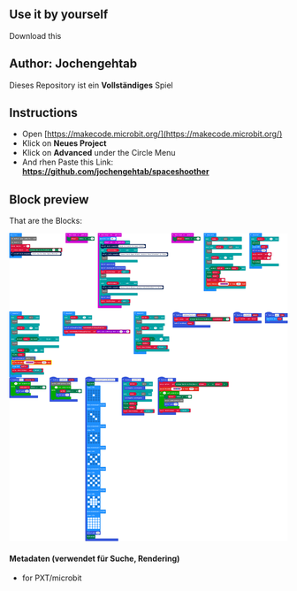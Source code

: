 
## Use it by yourself
Download this
## Author: Jochengehtab

Dieses Repository ist ein **Vollständiges** Spiel

## Instructions
- Open [https://makecode.microbit.org/](https://makecode.microbit.org/)
- Klick on **Neues Project**
- Klick on **Advanced** under the Circle Menu
- And rhen Paste this Link: **https://github.com/jochengehtab/spaceshoother**

## Block preview

That are the Blocks:

![Eine gerenderte Ansicht der Blöcke](https://github.com/jochengehtab/spaceshoother/raw/master/.github/makecode/blocks.png)

#### Metadaten (verwendet für Suche, Rendering)

* for PXT/microbit
<script src="https://makecode.com/gh-pages-embed.js"></script><script>makeCodeRender("{{ site.makecode.home_url }}", "{{ site.github.owner_name }}/{{ site.github.repository_name }}");</script>

